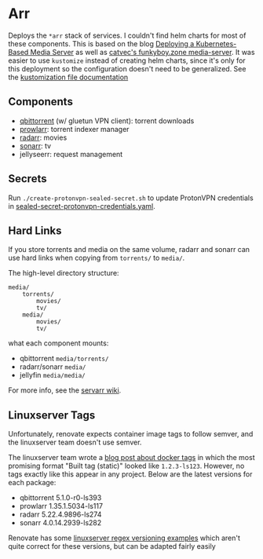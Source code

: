 # Arr

Deploys the `*arr` stack of services.
I couldn't find helm charts for most of these components.
This is based on the blog [Deploying a Kubernetes-Based Media Server][k8s-media] as well as [catvec's funkyboy.zone media-server](https://github.com/catvec/funkyboy.zone/tree/f95c01b6d1f16dd937898d9f3753cf28f17353a3/kubernetes/base/media-server).
It was easier to use `kustomize` instead of creating helm charts, since it's only for this deployment so the configuration doesn't need to be generalized.
See the [kustomization file documentation][kustomization]

[k8s-media]: https://merox.dev/blog/kubernetes-media-server/
[kustomization]: https://kubectl.docs.kubernetes.io/references/kustomize/kustomization/

## Components

- [qbittorrent](./qbittorrent/) (w/ gluetun VPN client): torrent downloads
- [prowlarr](./prowlarr): torrent indexer manager
- [radarr](./radarr/): movies
- [sonarr](./sonarr/): tv
- jellyseerr: request management

## Secrets

Run `./create-protonvpn-sealed-secret.sh` to update ProtonVPN credentials in [sealed-secret-protonvpn-credentials.yaml][].

[sealed-secret-protonvpn-credentials.yaml]: ./resources/sealed-secret-protonvpn-credentials.yaml

## Hard Links

If you store torrents and media on the same volume, radarr and sonarr can use hard links when copying from `torrents/` to `media/`.

The high-level directory structure:

```text
media/
    torrents/
        movies/
        tv/
    media/
        movies/
        tv/
```

what each component mounts:

- qbittorrent `media/torrents/`
- radarr/sonarr `media/`
- jellyfin `media/media/`

For more info, see the [servarr wiki](https://wiki.servarr.com/docker-guide#consistent-and-well-planned-paths).

## Linuxserver Tags

Unfortunately, renovate expects container image tags to follow semver, and the linuxserver team doesn't use semver.

The linuxserver team wrote a [blog post about docker tags][lsio-blog-tags] in which the most promising format "Built tag (static)" looked like `1.2.3-ls123`.
However, no tags exactly like this appear in any project.
Below are the latest versions for each package:

- qbittorrent 5.1.0-r0-ls393
- prowlarr 1.35.1.5034-ls117
- radarr 5.22.4.9896-ls274
- sonarr 4.0.14.2939-ls282

Renovate has some [linuxserver regex versioning examples][renovate-regex] which aren't quite correct for these versions, but can be adapted fairly easily

[lsio-blog-tags]: https://www.linuxserver.io/blog/docker-tags-so-many-tags-so-little-time#2-build-tag-static
[renovate-regex]: https://docs.renovatebot.com/modules/versioning/regex/
